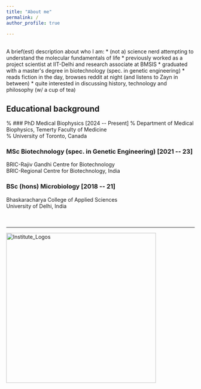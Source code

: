 ```yaml
---
title: "About me"
permalink: /
author_profile: true

---
```

<br>
A brief(est) description about who I am:
* (not a) science nerd attempting to understand the molecular fundamentals of life
* previously worked as a project scientist at IIT-Delhi and research associate at BMSIS
* graduated with a master's degree in biotechnology (spec. in genetic engineering)
* reads fiction in the day, browses reddit at night (and listens to Zayn in between)
* quite interested in discussing history, technology and philosophy (w/ a cup of tea)

## Educational background
% ### PhD Medical Biophysics [2024 -- Present]
% Department of Medical Biophysics, Temerty Faculty of Medicine <br>
% University of Toronto, Canada
### MSc Biotechnology (spec. in Genetic Engineering) [2021 -- 23]
BRIC-Rajiv Gandhi Centre for Biotechnology <br>
BRIC-Regional Centre for Biotechnology, India
### BSc (hons) Microbiology [2018 -- 21]
Bhaskaracharya College of Applied Sciences <br>
University of Delhi, India <br> <br> <br>

<hr>
<img style="width:400px;" src="/images/logos.png" alt="Institute_Logos" class="inline"/>

